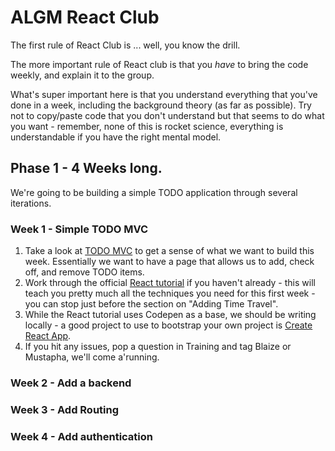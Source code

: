 # ALGM React Club

The first rule of React Club is ... well, you know the drill.

The more important rule of React club is that you _have_ to bring the code weekly, and explain it to the group.

What's super important here is that you understand everything that you've done in a week, including the background theory (as far as possible). Try not to copy/paste code that you don't understand but that seems to do what you want - remember, none of this is rocket science, everything is understandable if you have the right mental model.


## Phase 1 - 4 Weeks long.

We're going to be building a simple TODO application through several iterations.

### Week 1 - Simple TODO MVC

1. Take a look at [TODO MVC](http://todomvc.com/) to get a sense of what we want to build this week. Essentially we want to have a page that allows us to add, check off, and remove TODO items.
2. Work through the official [React tutorial](https://reactjs.org/tutorial/tutorial.html) if you haven't already - this will teach you pretty much all the techniques you need for this first week - you can stop just before the section on "Adding Time Travel".
3. While the React tutorial uses Codepen as a base, we should be writing locally - a good project to use to bootstrap your own project is [Create React App](https://github.com/facebook/create-react-app).
4. If you hit any issues, pop a question in Training and tag Blaize or Mustapha, we'll come a'running.


### Week 2 - Add a backend

### Week 3 - Add Routing

### Week 4 - Add authentication


